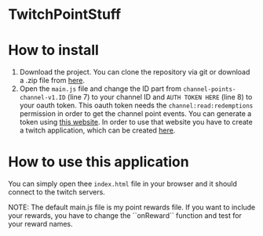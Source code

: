 # TwitchPointStuff

# How to install
1. Download the project. You can clone the repository via git or download a .zip file from [here](https://github.com/derNiklaas/TwitchPointStuff/archive/master.zip).
2. Open the ``main.js`` file and change the ID part from ``channel-points-channel-v1.ID`` (line 7) to your channel ID and ``AUTH TOKEN HERE`` (line 8) to your oauth token. This oauth token needs the ``channel:read:redemptions`` permission in order to get the channel point events. You can generate a token using [this website](https://twitchapps.com/tokengen/#). In order to use that website you have to create a twitch application, which can be created [here](https://dev.twitch.tv/console/apps/create).

# How to use this application
You can simply open thee ``index.html`` file in your browser and it should connect to the twitch servers.

NOTE: The default main.js file is my point rewards file. If you want to include your rewards, you have to change the ´`onReward`` function and test for your reward names.
